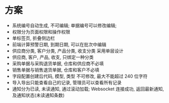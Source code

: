 # 方案

- 系统编号自动生成, 不可编辑; 单据编号可以修改编辑;
- 权限分为页面权限和操作权限
- 单标签页, 折叠侧边栏
- 前端计算预警日期, 到期日期, 可以在批次中编辑
- 供应商分类, 客户分类, 产品分类, 收支分类 采用单层设计
- 供应商, 客户, 产品, 收支, 只绑定一种分类
- 采购单据与采购退货单据, 仓库和供应商不必填
- 销售单据与销售退货单据, 仓库和客户不必填
- 字段配置创建后代码, 模型, 类型 不可修改, 最大不能超过 240 位字符
- 导入导出只能查看自己的记录, 管理员可以查看所有记录
- 通知分为已读, 未读通知, 通过滚动加载; Websocket 连接成功, 返回最新通知, 及通知状态(未读通知条数)
